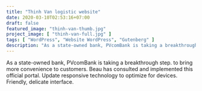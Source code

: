 ```yaml
---
title: "Thinh Van logistic website"
date: 2020-03-10T02:53:16+07:00
draft: false
featured_image: "thinh-van-thumb.jpg"
project_image: [ "thinh-van-full.jpg" ]
tags: [ "WordPress", "Website WordPress", "Gutenberg" ]
description: "As a state-owned bank, PVcomBank is taking a breakthrough step. to bring more convenience to customers."
---
```


As a state-owned bank, PVcomBank is taking a breakthrough step. to bring more convenience to customers. Beau has consulted and implemented this official portal. Update responsive technology to optimize for devices. Friendly, delicate interface.